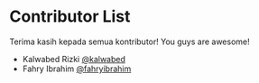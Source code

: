 # Contributor List
Terima kasih kepada semua kontributor! You guys are awesome! <ph-heart/>

<!-- Format: [NAMA] [@USERNAME GITHUB](LINK GITHUB PROFILE) -->

- Kalwabed Rizki [@kalwabed](https://github.com/kalwabed)
- Fahry Ibrahim [@fahryibrahim](https://github.com/FahryIbrahim)
